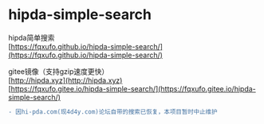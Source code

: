 # hipda-simple-search
hipda简单搜索  
[https://fqxufo.github.io/hipda-simple-search/](https://fqxufo.github.io/hipda-simple-search/)

gitee镜像（支持gzip速度更快）  
[http://hipda.xyz](http://hipda.xyz)  
[https://fqxufo.gitee.io/hipda-simple-search/](https://fqxufo.gitee.io/hipda-simple-search/)

```diff
- 因hi-pda.com(现4d4y.com)论坛自带的搜索已恢复，本项目暂时中止维护
